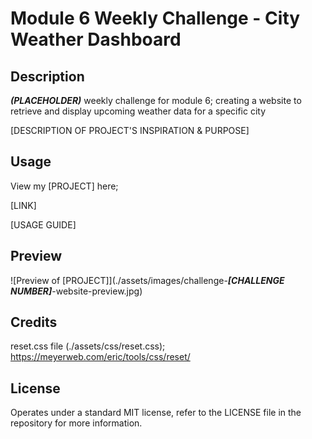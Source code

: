 # Module 6 Weekly Challenge - City Weather Dashboard

## Description

***(PLACEHOLDER)*** weekly challenge for module 6; creating a website to retrieve and display upcoming weather data for a specific city

[DESCRIPTION OF PROJECT'S INSPIRATION & PURPOSE]

## Usage

View my [PROJECT] here;

[LINK]

[USAGE GUIDE]

## Preview

![Preview of [PROJECT]](./assets/images/challenge-***[CHALLENGE NUMBER]***-website-preview.jpg)

## Credits

reset.css file (./assets/css/reset.css);
https://meyerweb.com/eric/tools/css/reset/

## License

Operates under a standard MIT license, refer to the LICENSE file in the repository for more information.